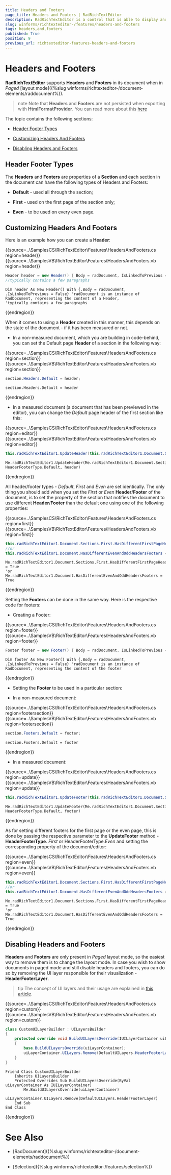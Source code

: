 ```yaml
---
title: Headers and Footers
page_title: Headers and Footers | RadRichTextEditor
description: RadRichTextEditor is a control that is able to display and edit rich-text content including formatted text arranged in pages, paragraphs, spans (runs), tables, etc.
slug: winforms/richtexteditor-/features/headers-and-footers
tags: headers,and,footers
published: True
position: 9
previous_url: richtexteditor-features-headers-and-footers
---
```


# Headers and Footers

__RadRichTextEditor__ supports **Headers** and **Footers** in its document when in *Paged* [layout mode]({%slug winforms/richtexteditor-/document-elements/raddocument%}).
      
>note Note that **Headers** and **Footers** are not persisted when exporting with **HtmlFormatProvider**. You can read more about this [here](https://docs.telerik.com/devtools/winforms/controls/richtexteditor/import-export/overview)
>

The topic contains the following sections:

* [Header Footer Types](#header-footer-types)

* [Customizing Headers And Footers](#customizing-headers-and-footers)

* [Disabling Headers and Footers](#disabling-headers-and-footers)

## Header Footer Types

The **Headers** and **Footers** are properties of a **Section** and each section in the document can have the following types of Headers and Footers:

* __Default__ - used all through the section;
            
* __First__ - used on the first page of the section only;
            
* __Even__ - to be used on every even page.
            
## Customizing Headers And Footers

Here is an example how you can create a **Header**: 

{{source=..\SamplesCS\RichTextEditor\Features\HeadersAndFooters.cs region=header}} 
{{source=..\SamplesVB\RichTextEditor\Features\HeadersAndFooters.vb region=header}} 

````C#
Header header = new Header() { Body = radDocument, IsLinkedToPrevious = false }; //radDocument is an instance of RadDocument, representing the content of a Header, 
//typically contains a few paragraphs

````
````VB.NET
Dim header As New Header() With {.Body = radDocument, .IsLinkedToPrevious = False} 'radDocument is an instance of RadDocument, representing the content of a Header,
'typically contains a few paragraphs

````

{{endregion}} 

When it comes to using a **Header** created in this manner, this depends on the state of the document - if it has been measured or not.

* In a non-measured document, which you are building in code-behind, you can set the Default page **Header** of a section in the following way:

{{source=..\SamplesCS\RichTextEditor\Features\HeadersAndFooters.cs region=section}} 
{{source=..\SamplesVB\RichTextEditor\Features\HeadersAndFooters.vb region=section}} 

````C#
section.Headers.Default = header;

````
````VB.NET
section.Headers.Default = header

````

{{endregion}} 


* In a measured document (a document that has been previewed in the editor), you can change the *Default* page header of the first section like this:

{{source=..\SamplesCS\RichTextEditor\Features\HeadersAndFooters.cs region=editor}} 
{{source=..\SamplesVB\RichTextEditor\Features\HeadersAndFooters.vb region=editor}} 

````C#
this.radRichTextEditor1.UpdateHeader(this.radRichTextEditor1.Document.Sections.First, HeaderFooterType.Default, header);

````
````VB.NET
Me.radRichTextEditor1.UpdateHeader(Me.radRichTextEditor1.Document.Sections.First, HeaderFooterType.Default, header)

````

{{endregion}} 

All header/footer types - *Default*, *First* and *Even* are set identically. The only thing you should add when you set the *First* or *Even* **Header**/**Footer** of the document, is to set the property of the section that notifies the document to use different **Header**/**Footer** than the default one using one of the following properties:
        
{{source=..\SamplesCS\RichTextEditor\Features\HeadersAndFooters.cs region=first}} 
{{source=..\SamplesVB\RichTextEditor\Features\HeadersAndFooters.vb region=first}} 

````C#
this.radRichTextEditor1.Document.Sections.First.HasDifferentFirstPageHeaderFooter = true;
//or
this.radRichTextEditor1.Document.HasDifferentEvenAndOddHeadersFooters = true;

````
````VB.NET
Me.radRichTextEditor1.Document.Sections.First.HasDifferentFirstPageHeaderFooter = True
'or
Me.radRichTextEditor1.Document.HasDifferentEvenAndOddHeadersFooters = True

````

{{endregion}} 

Setting the **Footers** can be done in the same way. Here is the respective code for footers:

* Creating a Footer:

{{source=..\SamplesCS\RichTextEditor\Features\HeadersAndFooters.cs region=footer}} 
{{source=..\SamplesVB\RichTextEditor\Features\HeadersAndFooters.vb region=footer}} 

````C#
Footer footer = new Footer() { Body = radDocument, IsLinkedToPrevious = false }; //radDocument is an instance of RadDocument, representing the content of the footer

````
````VB.NET
Dim footer As New Footer() With {.Body = radDocument, .IsLinkedToPrevious = False} 'radDocument is an instance of RadDocument, representing the content of the footer

````

{{endregion}} 


* Setting the **Footer** to be used in a particular section:

* In a non-measured document:

{{source=..\SamplesCS\RichTextEditor\Features\HeadersAndFooters.cs region=footersection}} 
{{source=..\SamplesVB\RichTextEditor\Features\HeadersAndFooters.vb region=footersection}} 

````C#
section.Footers.Default = footer;

````
````VB.NET
section.Footers.Default = footer

````

{{endregion}} 

* In a measured document:

{{source=..\SamplesCS\RichTextEditor\Features\HeadersAndFooters.cs region=update}} 
{{source=..\SamplesVB\RichTextEditor\Features\HeadersAndFooters.vb region=update}} 

````C#
this.radRichTextEditor1.UpdateFooter(this.radRichTextEditor1.Document.Sections.First, HeaderFooterType.Default, footer);

````
````VB.NET
Me.radRichTextEditor1.UpdateFooter(Me.radRichTextEditor1.Document.Sections.First, HeaderFooterType.Default, footer)

````

{{endregion}} 

As for setting different footers for the first page or the even page, this is done by passing the respective parameter to the **UpdateFooter** method - **HeaderFooterType**. *First* or HeaderFooterType.*Even* and setting the corresponding property of the document/editor:

{{source=..\SamplesCS\RichTextEditor\Features\HeadersAndFooters.cs region=even}} 
{{source=..\SamplesVB\RichTextEditor\Features\HeadersAndFooters.vb region=even}} 

````C#
this.radRichTextEditor1.Document.Sections.First.HasDifferentFirstPageHeaderFooter = true;
//or
this.radRichTextEditor1.Document.HasDifferentEvenAndOddHeadersFooters = true;

````
````VB.NET
Me.radRichTextEditor1.Document.Sections.First.HasDifferentFirstPageHeaderFooter = True
'or
Me.radRichTextEditor1.Document.HasDifferentEvenAndOddHeadersFooters = True

````

{{endregion}} 

## Disabling Headers and Footers

**Headers** and **Footers** are only present in *Paged* layout mode, so the easiest way to remove them is to change the layout mode. In case you wish to show documents in paged mode and still disable headers and footers, you can do so by removing the UI layer responsible for their visualization - __HeaderFooterLayer__.
        
>tip The concept of UI layers and their usage are explained in [this article](https://docs.telerik.com/devtools/winforms/controls/richtexteditor/how-to/customize-presentation-through-ui-layers).
>

{{source=..\SamplesCS\RichTextEditor\Features\HeadersAndFooters.cs region=custom}} 
{{source=..\SamplesVB\RichTextEditor\Features\HeadersAndFooters.vb region=custom}} 

````C#
class CustomUILayerBuilder : UILayersBuilder
{
    protected override void BuildUILayersOverride(IUILayerContainer uiLayerContainer)
    {
        base.BuildUILayersOverride(uiLayerContainer);
        uiLayerContainer.UILayers.Remove(DefaultUILayers.HeaderFooterLayer);
    }
}

````
````VB.NET
Friend Class CustomUILayerBuilder
    Inherits UILayersBuilder
    Protected Overrides Sub BuildUILayersOverride(ByVal uiLayerContainer As IUILayerContainer)
        Me.BuildUILayersOverride(uiLayerContainer)
        uiLayerContainer.UILayers.Remove(DefaultUILayers.HeaderFooterLayer)
    End Sub
End Class

````

{{endregion}} 


# See Also

 * [RadDocument]({%slug winforms/richtexteditor-/document-elements/raddocument%})

 * [Selection]({%slug winforms/richtexteditor-/features/selection%})

